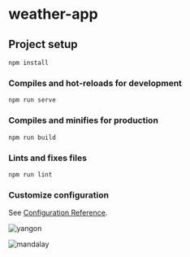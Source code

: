 # weather-app

## Project setup
```
npm install
```

### Compiles and hot-reloads for development
```
npm run serve
```

### Compiles and minifies for production
```
npm run build
```

### Lints and fixes files
```
npm run lint
```

### Customize configuration
See [Configuration Reference](https://cli.vuejs.org/config/).


![yangon](https://user-images.githubusercontent.com/58510288/136517224-ea9d3c59-e9e6-45e7-801a-0f587731eec6.png)

![mandalay](https://user-images.githubusercontent.com/58510288/136518525-fde8193c-94ba-46e2-9a51-4f0624790b21.png)
